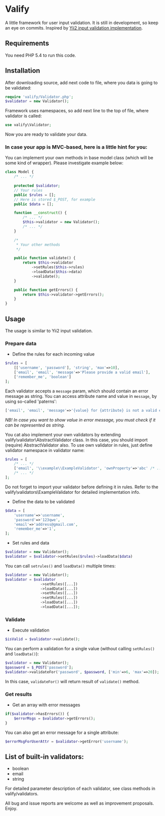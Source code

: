 # Valify
A little framework for user input validation. It is still in development, so keep an eye on commits. 
Inspired by [Yii2 input validation implementation](https://github.com/yiisoft/yii2/blob/master/docs/guide/input-validation.md).

## Requirements
You need PHP 5.4 to run this code.

## Installation
After downloading source, add next code to file, where you data is going to be validated:
 
 ```php
 require 'valify/Validator.php';
 $validator = new Validator();
 ```
 
Framework uses namespaces, so add next line to the top of file, where validator is called:

```php
use valify\Validator;
```

Now you are ready to validate your data.

### In case your app is MVC-based, here is a little hint for you:

You can implement your own methods in base model class (which will be some kind of wrapper).
Please investigate example below:

```php
class Model {
    /* ... */
    
    protected $validator;
    // Your rules
    public $rules = [];
    // Here is stored $_POST, for example
    public $data = [];

    function __construct() {
        /* ... */
        $this->validator = new Validator();
        /* ... */
    }

    /*
     * Your other methods
     */

    public function validate() {
        return $this->validator
            ->setRules($this->rules)
            ->loadData($this->data)
            ->validate();
    }

    public function getErrors() {
        return $this->validator->getErrors();
    }
}
```

## Usage
The usage is similar to Yii2 input validation.

### Prepare data
- Define the rules for each incoming value

```php
$rules = [
    [['username', 'password'], 'string', 'max'=>10],
    ['email', 'email', 'message'=>'Please provide a valid email'],
    ['remember_me', 'boolean']
];
```

Each validator accepts a `message` param, which should contain an error message as string.
You can access attribute name and value in `message`, by using so-called 'paterns':

```php
['email', 'email', 'message'=>'{value} for {attribute} is not a valid email'],
```

*NB! In case you want to show value in error message, you must check if it can be represented as string.* 

You cat also implement your own validators by extending valify\validator\AbstractValidator class. 
In this case, you should import (require) AbstractValidator also.
To use own validator in rules, just define validator namespace in validator name:

```php
$rules = [
    /* ... */
    ['email', '\\example\\ExampleValidator', 'ownProperty'=>'abc' /* ... */]
    /* ... */
];
```

Do not forget to import your validator before defining it in rules.
Refer to the valify\validators\ExampleValidator for detailed implementation info.

- Define the data to be validated

```php
$data = [
    'username'=>'username',
    'password'=>'123qwe',
    'email'=>'address@gmail.com',
    'remember_me'=>'1',
];
```

- Set rules and data

```php
$validator = new Validator();
$validator = $validator->setRules($rules)->loadData($data)
```

You can call `setrules()` and `loadData()` multiple times:

```php
$validator = new Validator();
$validator = $validator
                ->setRules([...])
                ->loadData([...])
                ->setRules([...])
                ->setRules([...])
                ->loadData([...])
                ->loadData([...]);
```

### Validate
- Execute validation

```php
$isValid = $validator->validate();
```

You can perform a validation for a single value (without calling `setRules()` and `loadData()`):

```php
$validator = new Validator();
$password = $_POST['password'];
$validator->validateFor('password', $password, ['min'=>6, 'max'=>20]);
```

In this case, `validateFor()` will return result of `validate()` method.

### Get results
- Get an array with error messages
 
```php
if($validator->hasErrors()) {
    $errorMsgs = $validator->getErrors();
}
```

You can also get an error message for a single attribute:

```php
$errorMsgForUserAttr = $validator->getError('username');
```

## List of built-in validators:
* boolean
* email
* string

For detailed parameter description of each validator, see class methods in valify/validators.

All bug and issue reports are welcome as well as improvement proposals. Enjoy.